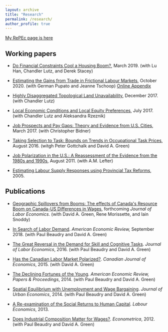```yaml
---
layout: archive
title: "Research"
permalink: /research/
author_profile: true
---
```


[My RePEc page is here](https://ideas.repec.org/f/psa1145.html)

## Working papers

- [Do Financial Constraints Cool a Housing Boom?](http://ben-sand.github.io/files/MortgageInsuranceCanada-03022019.pdf), March 2019. (with Lu Han, Chandler Lutz, and Derek Stacey)

- [Estimating the Gains from Trade in Frictional Labour Markets](http://ben-sand.github.io/files/PTS-V21-EJrr.pdf), October 2020. (with German Pupato and Jeanne Tschoop) [Online Appendix](http://ben-sand.github.io/files/oneline_for_v21_EJrr.pdf)

- [Highly Disaggregated Topological Land Unavailability](https://chandlerlutz.github.io/pdf/land-unavailability.pdf), December 2017. (with Chandler Lutz)

- [Local Economic Conditions and Local Equity Preferences](https://papers.ssrn.com/sol3/papers.cfm?abstract_id=2912419), July 2017. (with Chandler Lutz and Aleksandra Rzeznik)

- [Job Prospects and Pay Gaps: Theory and Evidence from U.S. Cities](http://ben-sand.github.io/files/BidnerSand_Mar17.pdf), March 2017. (with Christopher Bidner)

- [Taking Selection to Task: Bounds on Trends in Occupational Task Prices](http://dept.econ.yorku.ca/~bmsand/TPT_v10.pdf),  August 2016. (witgh Peter Gottchalk and David A. Green)

- [Job Polarization in the U.S.: A Reassessment of the Evidence from the 1980s and 1990s](http://ideas.repec.org/p/usg/econwp/201103.html), August 2011. (with A.M. Lefter)

- [Estimating Labour Supply Responses using Provincial Tax Reforms](http://ben-sand.github.io/files/ProvincialTaxReforms-Sand.pdf), 2005.

## Publications

- [Geographic Spillovers from Booms: The effects of Canada's Resource Boom on Canada-US Differences in Wages](http://ben-sand.github.io/files/GSB-V5.pdf), forthcoming *Journal of Labor Economics*. (with David A. Green, Rene Morissette, and Iain Snoddy)

- [In Search of Labor Demand](https://www.aeaweb.org/articles?id=10.1257/aer.20141374&&from=f). *American Economic Review,* September 2018. (with Paul Beaudry and David A. Green)

- [The Great Reversal in the Demand for Skill and Cognitive Tasks](http://www.journals.uchicago.edu/doi/10.1086/682347). *Journal of Labor Economics*, 2016.  (with Paul Beaudry and David A. Green)

- [Has the Canadian Labor Market Polarized?](http://onlinelibrary.wiley.com/doi/10.1111/caje.12145/abstract). *Canadian Journal of Economics*, 2015. (with David A. Green)

- [The Declining Fortunes of the Young](https://www.aeaweb.org/articles.php?doi=10.1257/aer.104.5.381). *American Economic Review, Papers & Proceedings*, 2014. (with Paul Beaudry and David A. Green)

- [Spatial Equilibrium with Unemployment and Wage Bargaining](http://www.sciencedirect.com/science/article/pii/S0094119013000788). *Journal of Urban Economics*, 2014. (with Paul Beaudry and David A. Green)

- [A Re-examination of the Social Returns to Human Capital](http://www.sciencedirect.com/science/article/pii/S0927537113000791). *Labour Economics*, 2013. 

- [Does Industrial Composition Matter for Wages?](http://onlinelibrary.wiley.com/doi/10.3982/ECTA8659/abstract). *Econometrica*, 2012. (with Paul Beaudry and David A. Green)
